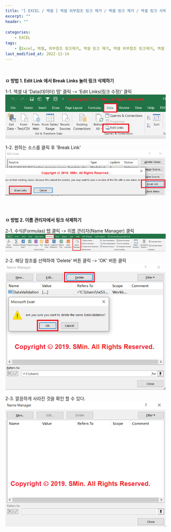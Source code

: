 ```yaml
---
title: "[ EXCEL / 엑셀 ] 엑셀 외부참조 링크 제거 / 엑셀 링크 제거 / 엑셀 링크 삭제 방법"
excerpt: ""
header: ""

categories:
    - EXCEL
tags:
    - [Excel, 엑셀, 외부참조 링크제거, 엑셀 링크 제거, 엑셀 외부참조 링크제거, 엑셀 링크 삭제]
last_modified_at: 2022-12-14
---
```


<br><br>
**ㅁ 방법 1. Edit Link 에서 Break Links 눌러 링크 삭제하기**

 

1-1. 엑셀 내 'Data(데이터) 탭' 클릭 -> 'Edit Links(링크 수정)' 클릭
![](/upload/excel/19_extLink/01.png)

1-2. 원하는 소스를 클릭 후 'Break Link' 
![](/upload/excel/19_extLink/02.png)

<br>

<br>

**ㅁ 방법 2. 이름 관리자에서 링크 삭제하기**

2-1. 수식(Formulas) 탭 클릭 -> 이름 관리자(Name Manager) 클릭
![](/upload/excel/19_extLink/03.png)

2-2. 해당 참조를 선택하여 'Delete' 버튼 클릭 -> 'OK' 버튼 클릭
![](/upload/excel/19_extLink/04.png)

2-3. 깔끔하게 사라진 것을 확인 할 수 있다.
![](/upload/excel/19_extLink/05.png)

